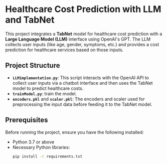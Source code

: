 # Healthcare Cost Prediction with LLM and TabNet

This project integrates a **TabNet** model for healthcare cost prediction with a **Large Language Model (LLM)** interface using OpenAI's GPT. The LLM collects user inputs (like age, gender, symptoms, etc.) and provides a cost prediction for healthcare services based on those inputs.

## Project Structure

- **`LLMimplementation.py`**: This script interacts with the OpenAI API to collect user inputs via a chatbot interface and then uses the TabNet model to predict healthcare costs.
- **`trainModel.py`**: train the model.
- **`encoders.pkl`** and **`scaler.pkl`**: The encoders and scaler used for preprocessing the input data before feeding it to the TabNet model.

## Prerequisites

Before running the project, ensure you have the following installed:

- Python 3.7 or above
- Necessary Python libraries: 
  ```bash
  pip install -r requirements.txt
